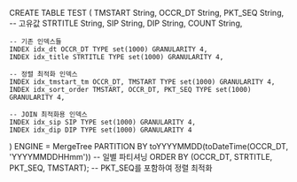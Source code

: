 CREATE TABLE TEST
(
    TMSTART String,
    OCCR_DT String,
    PKT_SEQ String,  -- 고유값
    STRTITLE String,
    SIP String,
    DIP String,
    COUNT String,
    
    -- 기존 인덱스들
    INDEX idx_dt OCCR_DT TYPE set(1000) GRANULARITY 4,
    INDEX idx_title STRTITLE TYPE set(1000) GRANULARITY 4,
    
    -- 정렬 최적화 인덱스
    INDEX idx_tmstart_tm OCCR_DT, TMSTART TYPE set(1000) GRANULARITY 4,  
    INDEX idx_sort_order TMSTART, OCCR_DT, PKT_SEQ TYPE set(1000) GRANULARITY 4,  
    
    -- JOIN 최적화용 인덱스
    INDEX idx_sip SIP TYPE set(1000) GRANULARITY 4,  
    INDEX idx_dip DIP TYPE set(1000) GRANULARITY 4   
)
ENGINE = MergeTree
PARTITION BY toYYYYMMDD(toDateTime(OCCR_DT, 'YYYYMMDDHHmm'))  -- 일별 파티셔닝
ORDER BY (OCCR_DT, STRTITLE, PKT_SEQ, TMSTART);  -- PKT_SEQ를 포함하여 정렬 최적화
